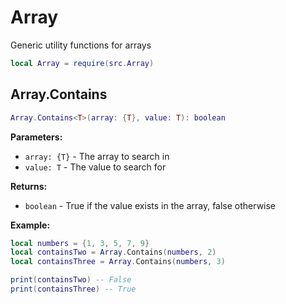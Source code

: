 # Array

Generic utility functions for arrays

```lua
local Array = require(src.Array)
```

## Array.Contains
```lua
Array.Contains<T>(array: {T}, value: T): boolean
```

**Parameters:**
- `array: {T}` - The array to search in
- `value: T` - The value to search for

**Returns:** 
- `boolean` - True if the value exists in the array, false otherwise

**Example:**
```lua
local numbers = {1, 3, 5, 7, 9}
local containsTwo = Array.Contains(numbers, 2)
local containsThree = Array.Contains(numbers, 3)

print(containsTwo) -- False
print(containsThree) -- True
```
